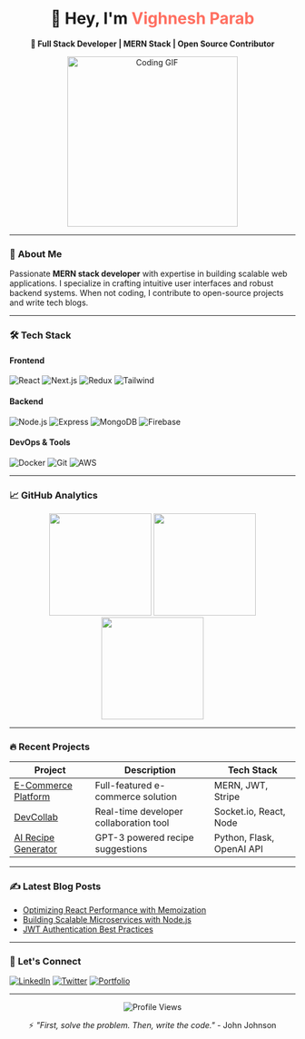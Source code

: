 <div align="center">
  <h1>🚀 Hey, I'm <span style="color:#FF6F61">Vighnesh Parab</span></h1>
  <p><strong>🔧 Full Stack Developer | MERN Stack | Open Source Contributor</strong></p>
  <img src="https://media.giphy.com/media/qgQUggAC3Pfv687qPC/giphy.gif" width="300" alt="Coding GIF" />
</div>

---

### 🎯 **About Me**
Passionate **MERN stack developer** with expertise in building scalable web applications. I specialize in crafting intuitive user interfaces and robust backend systems. When not coding, I contribute to open-source projects and write tech blogs.

---

### 🛠️ **Tech Stack**
#### **Frontend**
![React](https://img.shields.io/badge/React-61DAFB?style=flat&logo=react&logoColor=black)
![Next.js](https://img.shields.io/badge/Next.js-000000?style=flat&logo=next.js&logoColor=white)
![Redux](https://img.shields.io/badge/Redux-764ABC?style=flat&logo=redux&logoColor=white)
![Tailwind](https://img.shields.io/badge/Tailwind_CSS-38B2AC?style=flat&logo=tailwind-css&logoColor=white)

#### **Backend**
![Node.js](https://img.shields.io/badge/Node.js-339933?style=flat&logo=node.js&logoColor=white)
![Express](https://img.shields.io/badge/Express-000000?style=flat&logo=express&logoColor=white)
![MongoDB](https://img.shields.io/badge/MongoDB-47A248?style=flat&logo=mongodb&logoColor=white)
![Firebase](https://img.shields.io/badge/Firebase-FFCA28?style=flat&logo=firebase&logoColor=black)

#### **DevOps & Tools**
![Docker](https://img.shields.io/badge/Docker-2496ED?style=flat&logo=docker&logoColor=white)
![Git](https://img.shields.io/badge/Git-F05032?style=flat&logo=git&logoColor=white)
![AWS](https://img.shields.io/badge/AWS-232F3E?style=flat&logo=amazon-aws&logoColor=white)

---

### 📈 **GitHub Analytics**
<div align="center">
  <img height="180em" src="https://github-readme-stats.vercel.app/api?username=VighneshParab&show_icons=true&theme=radical&include_all_commits=true&count_private=true" />
  <img height="180em" src="https://github-readme-stats.vercel.app/api/top-langs/?username=VighneshParab&layout=compact&theme=radical&langs_count=6" />
  <img height="180em" src="https://github-readme-streak-stats.herokuapp.com/?user=VighneshParab&theme=radical" />
</div>

---

### 🔥 **Recent Projects**
| Project | Description | Tech Stack |
|---------|-------------|------------|
| [E-Commerce Platform](https://github.com/VighneshParab/ecom-mern) | Full-featured e-commerce solution | MERN, JWT, Stripe |
| [DevCollab](https://github.com/VighneshParab/dev-collab) | Real-time developer collaboration tool | Socket.io, React, Node |
| [AI Recipe Generator](https://github.com/VighneshParab/ai-recipe) | GPT-3 powered recipe suggestions | Python, Flask, OpenAI API |

---

### ✍️ **Latest Blog Posts**
<!-- BLOG-POST-LIST:START -->
- [Optimizing React Performance with Memoization](https://example.com)
- [Building Scalable Microservices with Node.js](https://example.com)
- [JWT Authentication Best Practices](https://example.com)
<!-- BLOG-POST-LIST:END -->

---

### 🤝 **Let's Connect**
[![LinkedIn](https://img.shields.io/badge/LinkedIn-0A66C2?style=for-the-badge&logo=linkedin&logoColor=white)](https://linkedin.com/in/VighneshParab)
[![Twitter](https://img.shields.io/badge/Twitter-1DA1F2?style=for-the-badge&logo=twitter&logoColor=white)](https://twitter.com/yourhandle)
[![Portfolio](https://img.shields.io/badge/Portfolio-FF6B6B?style=for-the-badge&logo=vercel&logoColor=white)](https://vighnesh.vercel.app)

---

<div align="center">
  <img src="https://komarev.com/ghpvc/?username=VighneshParab&label=Profile%20Views&color=0e75b6&style=flat" alt="Profile Views" />
  <p>⚡ <em>"First, solve the problem. Then, write the code."</em> - John Johnson</p>
</div>
